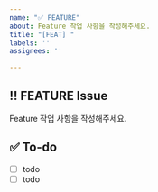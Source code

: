 ```yaml
---
name: "✅ FEATURE"
about: Feature 작업 사항을 작성해주세요.
title: "[FEAT] "
labels: ''
assignees: ''

---
```


## ‼️ FEATURE Issue
Feature 작업 사항을 작성해주세요.
## ✅ To-do
- [ ] todo
- [ ] todo
